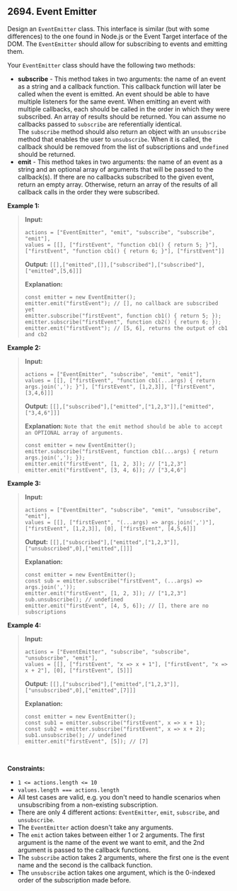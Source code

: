 ## 2694. Event Emitter

Design an `EventEmitter` class. This interface is similar (but with some differences) to the one found in Node.js or the Event Target interface of the DOM. The `EventEmitter` should allow for subscribing to events and emitting them.

Your `EventEmitter` class should have the following two methods:

- **subscribe** - This method takes in two arguments: the name of an event as a string and a callback function. This callback function will later be called when the event is emitted. An event should be able to have multiple listeners for the same event. When emitting an event with multiple callbacks, each should be called in the order in which they were subscribed. An array of results should be returned. You can assume no callbacks passed to `subscribe` are referentially identical. <br>
  The `subscribe` method should also return an object with an `unsubscribe` method that enables the user to `unsubscribe`. When it is called, the callback should be removed from the list of subscriptions and `undefined` should be returned.
- **emit** - This method takes in two arguments: the name of an event as a string and an optional array of arguments that will be passed to the callback(s). If there are no callbacks subscribed to the given event, return an empty array. Otherwise, return an array of the results of all callback calls in the order they were subscribed.

**Example 1:**

> **Input:**
>
> `actions = ["EventEmitter", "emit", "subscribe", "subscribe", "emit"],` <br> `values = [[], ["firstEvent", "function cb1() { return 5; }"],  ["firstEvent", "function cb1() { return 6; }"], ["firstEvent"]]`
>
> **Output:** `[[],["emitted",[]],["subscribed"],["subscribed"],["emitted",[5,6]]]`
>
> **Explanation:**
>
> `const emitter = new EventEmitter();` <br> `emitter.emit("firstEvent"); // [], no callback are subscribed yet` <br> `emitter.subscribe("firstEvent", function cb1() { return 5; });` <br> `emitter.subscribe("firstEvent", function cb2() { return 6; });` <br> `emitter.emit("firstEvent"); // [5, 6], returns the output of cb1 and cb2`

**Example 2:**

> **Input:**
>
> `actions = ["EventEmitter", "subscribe", "emit", "emit"],` <br> `values = [[], ["firstEvent", "function cb1(...args) { return args.join(','); }"], ["firstEvent", [1,2,3]], ["firstEvent", [3,4,6]]]`
>
> **Output:** `[[],["subscribed"],["emitted",["1,2,3"]],["emitted",["3,4,6"]]]`
>
> **Explanation:** `Note that the emit method should be able to accept an OPTIONAL array of arguments.`
>
> `const emitter = new EventEmitter();` <br> `emitter.subscribe("firstEvent, function cb1(...args) { return args.join(','); });` <br> `emitter.emit("firstEvent", [1, 2, 3]); // ["1,2,3"]` <br> `emitter.emit("firstEvent", [3, 4, 6]); // ["3,4,6"]`

**Example 3:**

> **Input:**
>
> `actions = ["EventEmitter", "subscribe", "emit", "unsubscribe", "emit"],` <br> `values = [[], ["firstEvent", "(...args) => args.join(',')"], ["firstEvent", [1,2,3]], [0], ["firstEvent", [4,5,6]]]`
>
> **Output:** `[[],["subscribed"],["emitted",["1,2,3"]],["unsubscribed",0],["emitted",[]]]`
>
> **Explanation:**
>
> `const emitter = new EventEmitter();` <br> `const sub = emitter.subscribe("firstEvent", (...args) => args.join(','));` <br> `emitter.emit("firstEvent", [1, 2, 3]); // ["1,2,3"]` <br> `sub.unsubscribe(); // undefined` <br> `emitter.emit("firstEvent", [4, 5, 6]); // [], there are no subscriptions`

**Example 4:**

> **Input:**
>
> `actions = ["EventEmitter", "subscribe", "subscribe", "unsubscribe", "emit"],` <br> `values = [[], ["firstEvent", "x => x + 1"], ["firstEvent", "x => x + 2"], [0], ["firstEvent", [5]]]`
>
> **Output:** `[[],["subscribed"],["emitted",["1,2,3"]],["unsubscribed",0],["emitted",[7]]]`
>
> **Explanation:**
>
> `const emitter = new EventEmitter();` <br> `const sub1 = emitter.subscribe("firstEvent", x => x + 1);` <br> `const sub2 = emitter.subscribe("firstEvent", x => x + 2);` <br> `sub1.unsubscribe(); // undefined` <br> `emitter.emit("firstEvent", [5]); // [7]`

<br>

**Constraints:**

- `1 <= actions.length <= 10`
- `values.length === actions.length`
- All test cases are valid, e.g. you don't need to handle scenarios when unsubscribing from a non-existing subscription.
- There are only 4 different actions: `EventEmitter`, `emit`, `subscribe`, and `unsubscribe`.
- The `EventEmitter` action doesn't take any arguments.
- The `emit` action takes between either 1 or 2 arguments. The first argument is the name of the event we want to emit, and the 2nd argument is passed to the callback functions.
- The `subscribe` action takes 2 arguments, where the first one is the event name and the second is the callback function.
- The `unsubscribe` action takes one argument, which is the 0-indexed order of the subscription made before.

